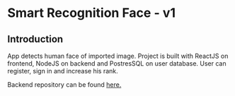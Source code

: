 # Smart Recognition Face - v1

## Introduction

App detects human face of imported image. Project is built with ReactJS on frontend, NodeJS on backend and PostresSQL on user database. User can register, sign in and increase his rank.

Backend repository can be found [here.](https://github.com/Dromediansk/smart-recognition-api-v1)

